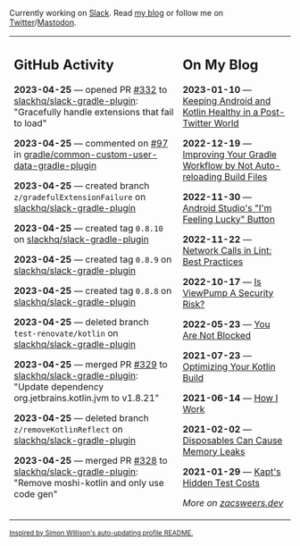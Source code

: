 Currently working on [Slack](https://slack.com/). Read [my blog](https://zacsweers.dev/) or follow me on [Twitter](https://twitter.com/ZacSweers)/[Mastodon](https://hachyderm.io/@ZacSweers).

<table><tr><td valign="top" width="60%">

## GitHub Activity
<!-- githubActivity starts -->
**2023-04-25** — opened PR [#332](https://github.com/slackhq/slack-gradle-plugin/pull/332) to [slackhq/slack-gradle-plugin](https://github.com/slackhq/slack-gradle-plugin): "Gracefully handle extensions that fail to load"

**2023-04-25** — commented on [#97](https://github.com/gradle/common-custom-user-data-gradle-plugin/issues/97#issuecomment-1522676122) in [gradle/common-custom-user-data-gradle-plugin](https://github.com/gradle/common-custom-user-data-gradle-plugin)

**2023-04-25** — created branch `z/gradefulExtensionFailure` on [slackhq/slack-gradle-plugin](https://github.com/slackhq/slack-gradle-plugin)

**2023-04-25** — created tag `0.8.10` on [slackhq/slack-gradle-plugin](https://github.com/slackhq/slack-gradle-plugin)

**2023-04-25** — created tag `0.8.9` on [slackhq/slack-gradle-plugin](https://github.com/slackhq/slack-gradle-plugin)

**2023-04-25** — created tag `0.8.8` on [slackhq/slack-gradle-plugin](https://github.com/slackhq/slack-gradle-plugin)

**2023-04-25** — deleted branch `test-renovate/kotlin` on [slackhq/slack-gradle-plugin](https://github.com/slackhq/slack-gradle-plugin)

**2023-04-25** — merged PR [#329](https://github.com/slackhq/slack-gradle-plugin/pull/329) to [slackhq/slack-gradle-plugin](https://github.com/slackhq/slack-gradle-plugin): "Update dependency org.jetbrains.kotlin.jvm to v1.8.21"

**2023-04-25** — deleted branch `z/removeKotlinReflect` on [slackhq/slack-gradle-plugin](https://github.com/slackhq/slack-gradle-plugin)

**2023-04-25** — merged PR [#328](https://github.com/slackhq/slack-gradle-plugin/pull/328) to [slackhq/slack-gradle-plugin](https://github.com/slackhq/slack-gradle-plugin): "Remove moshi-kotlin and only use code gen"
<!-- githubActivity ends -->
</td><td valign="top" width="40%">

## On My Blog
<!-- blog starts -->
**2023-01-10** — [Keeping Android and Kotlin Healthy in a Post-Twitter World](https://www.zacsweers.dev/keeping-android-healthy/)

**2022-12-19** — [Improving Your Gradle Workflow by Not Auto-reloading Build Files](https://www.zacsweers.dev/improving-your-workflow-by-not-auto-reloading-build-files/)

**2022-11-30** — [Android Studio's "I'm Feeling Lucky" Button](https://www.zacsweers.dev/android-studios-im-feeling-lucky-button/)

**2022-11-22** — [Network Calls in Lint: Best Practices](https://www.zacsweers.dev/network-calls-in-lint-best-practices/)

**2022-10-17** — [Is ViewPump A Security Risk?](https://www.zacsweers.dev/is-viewpump-a-security-risk/)

**2022-05-23** — [You Are Not Blocked](https://www.zacsweers.dev/you-are-not-blocked/)

**2021-07-23** — [Optimizing Your Kotlin Build](https://www.zacsweers.dev/optimizing-your-kotlin-build/)

**2021-06-14** — [How I Work](https://www.zacsweers.dev/how-i-work/)

**2021-02-02** — [Disposables Can Cause Memory Leaks](https://www.zacsweers.dev/disposables-can-cause-memory-leaks/)

**2021-01-29** — [Kapt's Hidden Test Costs](https://www.zacsweers.dev/kapts-hidden-test-costs/)
<!-- blog ends -->
_More on [zacsweers.dev](https://zacsweers.dev/)_
</td></tr></table>

<sub><a href="https://simonwillison.net/2020/Jul/10/self-updating-profile-readme/">Inspired by Simon Willison's auto-updating profile README.</a></sub>